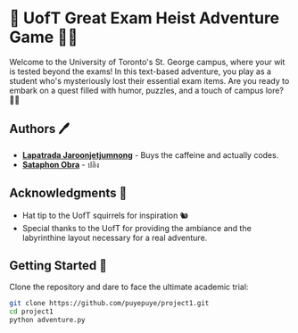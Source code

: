 # 🏫 UofT Great Exam Heist Adventure Game 🕵️‍♂️

Welcome to the University of Toronto's St. George campus, where your wit is tested beyond the exams! In this text-based adventure, you play as a student who's mysteriously lost their essential exam items. Are you ready to embark on a quest filled with humor, puzzles, and a touch of campus lore? 📜✨

## Authors 🖊️

- **[Lapatrada Jaroonjetjumnong](https://github.com/help)**  - Buys the caffeine and actually codes.
- **[Sataphon Obra](https://github.com/puyepuye)** - ปลิง

## Acknowledgments 🙌

- Hat tip to the UofT squirrels for inspiration 🐿️
- Special thanks to the UofT for providing the ambiance and the labyrinthine layout necessary for a real adventure.

## Getting Started 🚀

Clone the repository and dare to face the ultimate academic trial:

```bash
git clone https://github.com/puyepuye/project1.git
cd project1
python adventure.py
